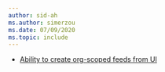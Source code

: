 ```yaml
---
author: sid-ah
ms.author: simerzou
ms.date: 07/09/2020
ms.topic: include
---
```

    
- [Ability to create org-scoped feeds from UI](#ability-to-create-org-scoped-feeds-from-ui)

    